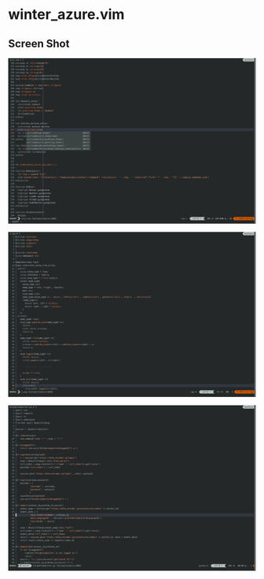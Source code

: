 # winter_azure.vim

## Screen Shot

![](./pic/winter_azure_vim.png)

![](./pic/winter_azure_cpp.png)

![](./pic/winter_azure_py.png)
